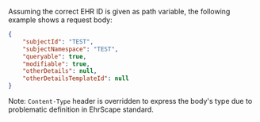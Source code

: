 Assuming the correct EHR ID is given as path variable, the following example shows a request body:

``` json
{
    "subjectId": "TEST",
    "subjectNamespace": "TEST",
    "queryable": true,
    "modifiable": true,
    "otherDetails": null,
    "otherDetailsTemplateId": null
}
```

Note: `Content-Type` header is overridden to express the body's type due to problematic definition in EhrScape standard.